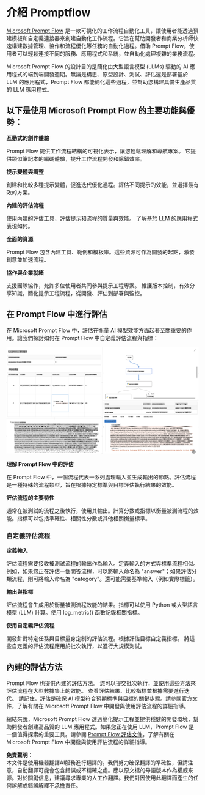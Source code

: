 # **介紹 Promptflow**

[Microsoft Prompt Flow](https://microsoft.github.io/promptflow/index.html?WT.mc_id=aiml-138114-kinfeylo) 是一款可視化的工作流程自動化工具，讓使用者能透過預建模板和自定義連接器來創建自動化工作流程。它旨在幫助開發者和商業分析師快速構建數據管理、協作和流程優化等任務的自動化過程。借助 Prompt Flow，使用者可以輕鬆連接不同的服務、應用程式和系統，並自動化處理複雜的業務流程。

Microsoft Prompt Flow 的設計目的是簡化由大型語言模型 (LLMs) 驅動的 AI 應用程式的端到端開發週期。無論是構思、原型設計、測試、評估還是部署基於 LLM 的應用程式，Prompt Flow 都能簡化這些過程，並幫助您構建具備生產品質的 LLM 應用程式。

## 以下是使用 Microsoft Prompt Flow 的主要功能與優勢：

**互動式的創作體驗**

Prompt Flow 提供工作流程結構的可視化表示，讓您輕鬆理解和導航專案。
它提供類似筆記本的編碼體驗，提升工作流程開發和除錯效率。

**提示變體與調整**

創建和比較多種提示變體，促進迭代優化過程。評估不同提示的效能，並選擇最有效的方案。

**內建的評估流程**

使用內建的評估工具，評估提示和流程的質量與效能。
了解基於 LLM 的應用程式表現如何。

**全面的資源**

Prompt Flow 包含內建工具、範例和模板庫。這些資源可作為開發的起點，激發創意並加速流程。

**協作與企業就緒**

支援團隊協作，允許多位使用者共同參與提示工程專案。
維護版本控制，有效分享知識。簡化提示工程流程，從開發、評估到部署與監控。

## 在 Prompt Flow 中進行評估

在 Microsoft Prompt Flow 中，評估在衡量 AI 模型效能方面起著至關重要的作用。讓我們探討如何在 Prompt Flow 中自定義評估流程與指標：

![PFVizualise](../../../../../translated_images/pfvisualize.93c453890f4088830217fa7308b1a589058ed499bbfff160c85676066b5cbf2d.tw.png)

**理解 Prompt Flow 中的評估**

在 Prompt Flow 中，一個流程代表一系列處理輸入並生成輸出的節點。評估流程是一種特殊的流程類型，旨在根據特定標準與目標評估執行結果的效能。

**評估流程的主要特性**

通常在被測試的流程之後執行，使用其輸出。計算分數或指標以衡量被測流程的效能。指標可以包括準確性、相關性分數或其他相關衡量標準。

### 自定義評估流程

**定義輸入**

評估流程需要接收被測試流程的輸出作為輸入。定義輸入的方式與標準流程相似。
例如，如果您正在評估一個問答流程，可以將輸入命名為 "answer"；如果評估分類流程，則可將輸入命名為 "category"。還可能需要基準輸入（例如實際標籤）。

**輸出與指標**

評估流程會生成用於衡量被測流程效能的結果。指標可以使用 Python 或大型語言模型 (LLM) 計算。使用 log_metric() 函數記錄相關指標。

**使用自定義評估流程**

開發針對特定任務與目標量身定制的評估流程。根據評估目標自定義指標。
將這些自定義的評估流程應用於批次執行，以進行大規模測試。

## 內建的評估方法

Prompt Flow 也提供內建的評估方法。
您可以提交批次執行，並使用這些方法來評估流程在大型數據集上的效能。
查看評估結果、比較指標並根據需要進行迭代。
請記住，評估是確保 AI 模型符合預期標準與目標的關鍵步驟。請參閱官方文件，了解有關在 Microsoft Prompt Flow 中開發與使用評估流程的詳細指導。

總結來說，Microsoft Prompt Flow 透過簡化提示工程並提供穩健的開發環境，幫助開發者創建高品質的 LLM 應用程式。如果您正在使用 LLM，Prompt Flow 是一個值得探索的重要工具。請參閱 [Prompt Flow 評估文件](https://learn.microsoft.com/azure/machine-learning/prompt-flow/how-to-develop-an-evaluation-flow?view=azureml-api-2?WT.mc_id=aiml-138114-kinfeylo)，了解有關在 Microsoft Prompt Flow 中開發與使用評估流程的詳細指導。

**免責聲明**：  
本文件是使用機器翻譯AI服務進行翻譯的。我們努力確保翻譯的準確性，但請注意，自動翻譯可能會包含錯誤或不精確之處。應以原文檔的母語版本作為權威來源。對於關鍵信息，建議尋求專業的人工作翻譯。我們對因使用此翻譯而產生的任何誤解或錯誤解釋不承擔責任。